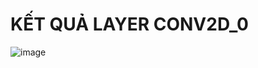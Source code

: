 # KẾT QUẢ LAYER CONV2D_0
![image](https://user-images.githubusercontent.com/53068735/125249419-6b61e080-e31f-11eb-8ae9-2f51754f07ae.png)

